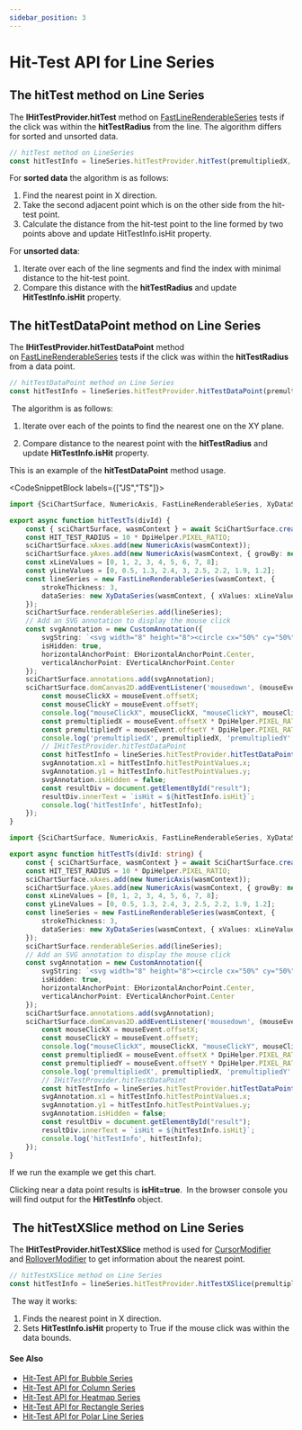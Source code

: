 ```yaml
---
sidebar_position: 3
---
```


# Hit-Test API for Line Series

The hitTest method on Line Series
---------------------------------

The **IHitTestProvider.hitTest** method on [FastLineRenderableSeries](/docs/2d-charts/chart-types/fast-line-renderable-series) tests if the click was within the **hitTestRadius** from the line. The algorithm differs for sorted and unsorted data.

```ts
// hitTest method on LineSeries
const hitTestInfo = lineSeries.hitTestProvider.hitTest(premultipliedX, premultipliedY, HIT_TEST_RADIUS);
```

For **sorted data** the algorithm is as follows:

1.  Find the nearest point in X direction.
2.  Take the second adjacent point which is on the other side from the hit-test point.
3.  Calculate the distance from the hit-test point to the line formed by two points above and update HitTestInfo.isHit property.

For **unsorted data**:

1.  Iterate over each of the line segments and find the index with minimal distance to the hit-test point.
2.  Compare this distance with the **hitTestRadius** and update **HitTestInfo.isHit** property.

The hitTestDataPoint method on Line Series
------------------------------------------

The **IHitTestProvider.hitTestDataPoint** method on [FastLineRenderableSeries](/docs/2d-charts/chart-types/fast-line-renderable-series) tests if the click was within the **hitTestRadius** from a data point.

```ts
// hitTestDataPoint method on Line Series
const hitTestInfo = lineSeries.hitTestProvider.hitTestDataPoint(premultipliedX, premultipliedY, HIT_TEST_RADIUS);
```

 The algorithm is as follows:

1.  Iterate over each of the points to find the nearest one on the XY plane.
    
2.  Compare distance to the nearest point with the **hitTestRadius** and update **HitTestInfo.isHit** property.
    

This is an example of the **hitTestDataPoint** method usage.

<CodeSnippetBlock labels={["JS","TS"]}>
```ts showLineNumbers
import {SciChartSurface, NumericAxis, FastLineRenderableSeries, XyDataSeries, NumberRange, DpiHelper, CustomAnnotation, EHorizontalAnchorPoint, EVerticalAnchorPoint } from "scichart";

export async function hitTestTs(divId) {
    const { sciChartSurface, wasmContext } = await SciChartSurface.create(divId);
    const HIT_TEST_RADIUS = 10 * DpiHelper.PIXEL_RATIO;
    sciChartSurface.xAxes.add(new NumericAxis(wasmContext));
    sciChartSurface.yAxes.add(new NumericAxis(wasmContext, { growBy: new NumberRange(0.05, 0.05) }));
    const xLineValues = [0, 1, 2, 3, 4, 5, 6, 7, 8];
    const yLineValues = [0, 0.5, 1.3, 2.4, 3, 2.5, 2.2, 1.9, 1.2];
    const lineSeries = new FastLineRenderableSeries(wasmContext, {
        strokeThickness: 3,
        dataSeries: new XyDataSeries(wasmContext, { xValues: xLineValues, yValues: yLineValues })
    });
    sciChartSurface.renderableSeries.add(lineSeries);
    // Add an SVG annotation to display the mouse click
    const svgAnnotation = new CustomAnnotation({
        svgString: `<svg width="8" height="8"><circle cx="50%" cy="50%" r="4" fill="#FF0000"/></svg>`,
        isHidden: true,
        horizontalAnchorPoint: EHorizontalAnchorPoint.Center,
        verticalAnchorPoint: EVerticalAnchorPoint.Center
    });
    sciChartSurface.annotations.add(svgAnnotation);
    sciChartSurface.domCanvas2D.addEventListener('mousedown', (mouseEvent) => {
        const mouseClickX = mouseEvent.offsetX;
        const mouseClickY = mouseEvent.offsetY;
        console.log("mouseClickX", mouseClickX, "mouseClickY", mouseClickY);
        const premultipliedX = mouseEvent.offsetX * DpiHelper.PIXEL_RATIO;
        const premultipliedY = mouseEvent.offsetY * DpiHelper.PIXEL_RATIO;
        console.log('premultipliedX', premultipliedX, 'premultipliedY', premultipliedY);
        // IHitTestProvider.hitTestDataPoint
        const hitTestInfo = lineSeries.hitTestProvider.hitTestDataPoint(premultipliedX, premultipliedY, HIT_TEST_RADIUS);
        svgAnnotation.x1 = hitTestInfo.hitTestPointValues.x;
        svgAnnotation.y1 = hitTestInfo.hitTestPointValues.y;
        svgAnnotation.isHidden = false;
        const resultDiv = document.getElementById("result");
        resultDiv.innerText = `isHit = ${hitTestInfo.isHit}`;
        console.log('hitTestInfo', hitTestInfo);
    });
}
```
```ts showLineNumbers
import {SciChartSurface, NumericAxis, FastLineRenderableSeries, XyDataSeries, NumberRange, DpiHelper, CustomAnnotation, EHorizontalAnchorPoint, EVerticalAnchorPoint } from "scichart";

export async function hitTestTs(divId: string) {
    const { sciChartSurface, wasmContext } = await SciChartSurface.create(divId);
    const HIT_TEST_RADIUS = 10 * DpiHelper.PIXEL_RATIO;
    sciChartSurface.xAxes.add(new NumericAxis(wasmContext));
    sciChartSurface.yAxes.add(new NumericAxis(wasmContext, { growBy: new NumberRange(0.05, 0.05) }));
    const xLineValues = [0, 1, 2, 3, 4, 5, 6, 7, 8];
    const yLineValues = [0, 0.5, 1.3, 2.4, 3, 2.5, 2.2, 1.9, 1.2];
    const lineSeries = new FastLineRenderableSeries(wasmContext, {
        strokeThickness: 3,
        dataSeries: new XyDataSeries(wasmContext, { xValues: xLineValues, yValues: yLineValues })
    });
    sciChartSurface.renderableSeries.add(lineSeries);
    // Add an SVG annotation to display the mouse click
    const svgAnnotation = new CustomAnnotation({
        svgString: `<svg width="8" height="8"><circle cx="50%" cy="50%" r="4" fill="#FF0000"/></svg>`,
        isHidden: true,
        horizontalAnchorPoint: EHorizontalAnchorPoint.Center,
        verticalAnchorPoint: EVerticalAnchorPoint.Center
    });
    sciChartSurface.annotations.add(svgAnnotation);
    sciChartSurface.domCanvas2D.addEventListener('mousedown', (mouseEvent: MouseEvent) => {
        const mouseClickX = mouseEvent.offsetX;
        const mouseClickY = mouseEvent.offsetY;
        console.log("mouseClickX", mouseClickX, "mouseClickY", mouseClickY);
        const premultipliedX = mouseEvent.offsetX * DpiHelper.PIXEL_RATIO;
        const premultipliedY = mouseEvent.offsetY * DpiHelper.PIXEL_RATIO;
        console.log('premultipliedX', premultipliedX, 'premultipliedY', premultipliedY);
        // IHitTestProvider.hitTestDataPoint
        const hitTestInfo = lineSeries.hitTestProvider.hitTestDataPoint(premultipliedX, premultipliedY, HIT_TEST_RADIUS);
        svgAnnotation.x1 = hitTestInfo.hitTestPointValues.x;
        svgAnnotation.y1 = hitTestInfo.hitTestPointValues.y;
        svgAnnotation.isHidden = false;
        const resultDiv = document.getElementById("result");
        resultDiv.innerText = `isHit = ${hitTestInfo.isHit}`;
        console.log('hitTestInfo', hitTestInfo);
    });
}
```
</CodeSnippetBlock>





If we run the example we get this chart. 

<CenteredImageWrapper
    src="/images/HitTestApi_line-chart-hittest-datapoint1.png"
/>

Clicking near a data point results is **isHit=true**.  In the browser console you will find output for the **HitTestInfo** object.

 The hitTestXSlice method on Line Series
----------------------------------------

The **IHitTestProvider.hitTestXSlice** method is used for [CursorModifier](/docs/2d-charts/chart-modifier-api/cursor-modifier/cursor-modifier-overview) and [RolloverModifier](/docs/2d-charts/chart-modifier-api/rollover-modifier) to get information about the nearest point.

```ts
// hitTestXSlice method on Line Series
const hitTestInfo = lineSeries.hitTestProvider.hitTestXSlice(premultipliedX, premultipliedY);
```

 The way it works:

1.  Finds the nearest point in X direction.
2.  Sets **HitTestInfo.isHit** property to True if the mouse click was within the data bounds.

#### See Also

* [Hit-Test API for Bubble Series](/docs/2d-charts/chart-types/hit-test-api/fast-bubble-renderable-series)
* [Hit-Test API for Column Series](/docs/2d-charts/chart-types/hit-test-api/fast-column-renderable-series)
* [Hit-Test API for Heatmap Series](/docs/2d-charts/chart-types/hit-test-api/uniform-heatmap-renderable-series)
* [Hit-Test API for Rectangle Series](/docs/2d-charts/chart-types/hit-test-api/fast-rectangle-renderable-series)
* [Hit-Test API for Polar Line Series](/docs/2d-charts/chart-types/hit-test-api/polar-line-renderable-series)
